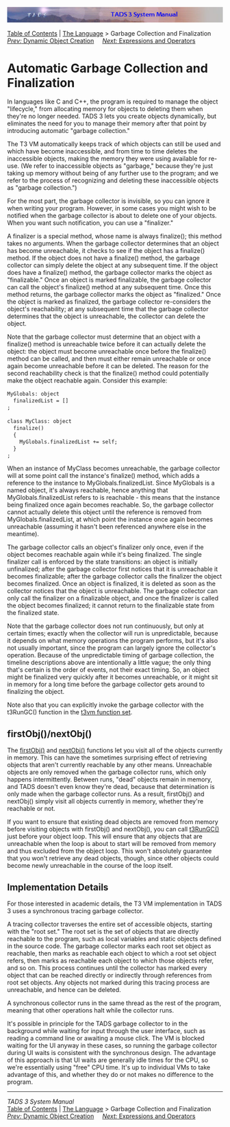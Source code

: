 ---
---
<div class="topbar">

<img src="topbar.jpg" data-border="0" />

</div>

<div class="nav">

<a href="toc.html" class="nav">Table of Contents</a> \|
<a href="langsec.html" class="nav">The Language</a> \> Garbage Collection
and Finalization  
<span class="navnp"><a href="dynobj.html" class="nav"><em>Prev:</em> Dynamic Object
Creation</a>    
<a href="expr.html" class="nav"><em>Next:</em> Expressions and
Operators</a>     </span>

</div>

<div class="main">

# Automatic Garbage Collection and Finalization

In languages like C and C++, the program is required to manage the
object "lifecycle," from allocating memory for objects to deleting them
when they're no longer needed. TADS 3 lets you create objects
dynamically, but eliminates the need for you to manage their memory
after that point by introducing automatic "garbage collection."

The T3 VM automatically keeps track of which objects can still be used
and which have become inaccessible, and from time to time deletes the
inaccessible objects, making the memory they were using available for
re-use. (We refer to inaccessible objects as "garbage," because they're
just taking up memory without being of any further use to the program;
and we refer to the process of recognizing and deleting these
inaccessible objects as "garbage collection.")

For the most part, the garbage collector is invisible, so you can ignore
it when writing your program. However, in some cases you might wish to
be notified when the garbage collector is about to delete one of your
objects. When you want such notification, you can use a "finalizer."

A finalizer is a special method, whose name is always
<span class="code">finalize()</span>; this method takes no arguments.
When the garbage collector determines that an object has become
unreachable, it checks to see if the object has a
<span class="code">finalize()</span> method. If the object does not have
a <span class="code">finalize()</span> method, the garbage collector can
simply delete the object at any subsequent time. If the object does have
a <span class="code">finalize()</span> method, the garbage collector
marks the object as "finalizable." Once an object is marked finalizable,
the garbage collector can call the object's
<span class="code">finalize()</span> method at any subsequent time. Once
this method returns, the garbage collector marks the object as
"finalized." Once the object is marked as finalized, the garbage
collector re-considers the object's reachability; at any subsequent time
that the garbage collector determines that the object is unreachable,
the collector can delete the object.

Note that the garbage collector must determine that an object with a
<span class="code">finalize()</span> method is unreachable twice before
it can actually delete the object: the object must become unreachable
once before the <span class="code">finalize()</span> method can be
called, and then must either remain unreachable or once again become
unreachable before it can be deleted. The reason for the second
reachability check is that the <span class="code">finalize()</span>
method could potentially make the object reachable again. Consider this
example:

<div class="code">

    MyGlobals: object
      finalizedList = []
    ;

    class MyClass: object
      finalize()
      {
        MyGlobals.finalizedList += self;
      }
    ;

</div>

When an instance of <span class="code">MyClass</span> becomes
unreachable, the garbage collector will at some point call the
instance's <span class="code">finalize()</span> method, which adds a
reference to the instance to
<span class="code">MyGlobals.finalizedList</span>. Since
<span class="code">MyGlobals</span> is a named object, it's always
reachable, hence anything that
<span class="code">MyGlobals.finalizedList</span> refers to is
reachable - this means that the instance being finalized once again
becomes reachable. So, the garbage collector cannot actually delete this
object until the reference is removed from
<span class="code">MyGlobals.finalizedList</span>, at which point the
instance once again becomes unreachable (assuming it hasn't been
referenced anywhere else in the meantime).

The garbage collector calls an object's finalizer only once, even if the
object becomes reachable again while it's being finalized. The single
finalizer call is enforced by the state transitions: an object is
initially unfinalized; after the garbage collector first notices that it
is unreachable it becomes finalizable; after the garbage collector calls
the finalizer the object becomes finalized. Once an object is finalized,
it is deleted as soon as the collector notices that the object is
unreachable. The garbage collector can only call the finalizer on a
finalizable object, and once the finalizer is called the object becomes
finalized; it cannot return to the finalizable state from the finalized
state.

Note that the garbage collector does not run continuously, but only at
certain times; exactly when the collector will run is unpredictable,
because it depends on what memory operations the program performs, but
it's also not usually important, since the program can largely ignore
the collector's operation. Because of the unpredictable timing of
garbage collection, the timeline descriptions above are intentionally a
little vague; the only thing that's certain is the order of events, not
their exact timing. So, an object might be finalized very quickly after
it becomes unreachable, or it might sit in memory for a long time before
the garbage collector gets around to finalizing the object.

Note also that you can explicitly invoke the garbage collector with the
<span class="code">t3RunGC()</span> function in the [t3vm function
set](t3vm.html).

## firstObj()/nextObj()

The [<span class="code">firstObj()</span>](tadsgen.html#firstObj) and
[<span class="code">nextObj()</span>](tadsgen.html#nextObj) functions let
you visit all of the objects currently in memory. This can have the
sometimes surprising effect of retrieving objects that aren't currently
reachable by any other means. Unreachable objects are only removed when
the garbage collector runs, which only happens intermittently. Between
runs, "dead" objects remain in memory, and TADS doesn't even know
they're dead, because that determination is only made when the garbage
collector runs. As a result, <span class="code">firstObj()</span> and
<span class="code">nextObj()</span> simply visit all objects currently
in memory, whether they're reachable or not.

If you want to ensure that existing dead objects are removed from memory
before visiting objects with <span class="code">firstObj()</span> and
<span class="code">nextObj()</span>, you can call
[<span class="code">t3RunGC()</span>](t3vm.html#t3RunGC) just before your
object loop. This will ensure that any objects that are unreachable when
the loop is about to start will be removed from memory and thus excluded
from the object loop. This won't absolutely guarantee that you won't
retrieve any dead objects, though, since other objects could become
newly unreachable in the course of the loop itself.

## Implementation Details

For those interested in academic details, the T3 VM implementation in
TADS 3 uses a synchronous tracing garbage collector.

A tracing collector traverses the entire set of accessible objects,
starting with the "root set." The root set is the set of objects that
are directly reachable to the program, such as local variables and
static objects defined in the source code. The garbage collector marks
each root set object as reachable, then marks as reachable each object
to which a root set object refers, then marks as reachable each object
to which those objects refer, and so on. This process continues until
the collector has marked every object that can be reached directly or
indirectly through references from root set objects. Any objects not
marked during this tracing process are unreachable, and hence can be
deleted.

A synchronous collector runs in the same thread as the rest of the
program, meaning that other operations halt while the collector runs.

It's possible in principle for the TADS garbage collector to in the
background while waiting for input through the user interface, such as
reading a command line or awaiting a mouse click. The VM is blocked
waiting for the UI anyway in these cases, so running the garbage
collector during UI waits is consistent with the synchronous design. The
advantage of this approach is that UI waits are generally idle times for
the CPU, so we're essentially using "free" CPU time. It's up to
individual VMs to take advantage of this, and whether they do or not
makes no difference to the program.

</div>

------------------------------------------------------------------------

<div class="navb">

*TADS 3 System Manual*  
<a href="toc.html" class="nav">Table of Contents</a> \|
<a href="langsec.html" class="nav">The Language</a> \> Garbage Collection
and Finalization  
<span class="navnp"><a href="dynobj.html" class="nav"><em>Prev:</em> Dynamic Object
Creation</a>    
<a href="expr.html" class="nav"><em>Next:</em> Expressions and
Operators</a>     </span>

</div>
